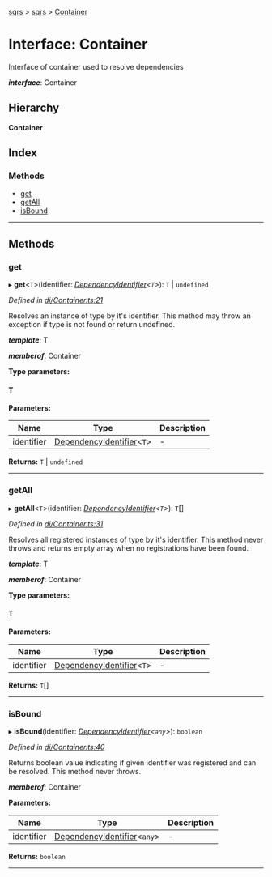 [sqrs](../README.md) > [sqrs](../modules/sqrs.md) > [Container](../interfaces/sqrs.container.md)

# Interface: Container

Interface of container used to resolve dependencies

*__interface__*: Container

## Hierarchy

**Container**

## Index

### Methods

* [get](sqrs.container.md#get)
* [getAll](sqrs.container.md#getall)
* [isBound](sqrs.container.md#isbound)

---

## Methods

<a id="get"></a>

###  get

▸ **get**<`T`>(identifier: *[DependencyIdentifier](../modules/sqrs.md#dependencyidentifier)<`T`>*): `T` \| `undefined`

*Defined in [di/Container.ts:21](https://github.com/rkostrzewski/sqrs/blob/2a5a94e/packages/sqrs/src/di/Container.ts#L21)*

Resolves an instance of type by it's identifier. This method may throw an exception if type is not found or return undefined.

*__template__*: T

*__memberof__*: Container

**Type parameters:**

#### T 
**Parameters:**

| Name | Type | Description |
| ------ | ------ | ------ |
| identifier | [DependencyIdentifier](../modules/sqrs.md#dependencyidentifier)<`T`> |  \- |

**Returns:** `T` \| `undefined`

___
<a id="getall"></a>

###  getAll

▸ **getAll**<`T`>(identifier: *[DependencyIdentifier](../modules/sqrs.md#dependencyidentifier)<`T`>*): `T`[]

*Defined in [di/Container.ts:31](https://github.com/rkostrzewski/sqrs/blob/2a5a94e/packages/sqrs/src/di/Container.ts#L31)*

Resolves all registered instances of type by it's identifier. This method never throws and returns empty array when no registrations have been found.

*__template__*: T

*__memberof__*: Container

**Type parameters:**

#### T 
**Parameters:**

| Name | Type | Description |
| ------ | ------ | ------ |
| identifier | [DependencyIdentifier](../modules/sqrs.md#dependencyidentifier)<`T`> |  \- |

**Returns:** `T`[]

___
<a id="isbound"></a>

###  isBound

▸ **isBound**(identifier: *[DependencyIdentifier](../modules/sqrs.md#dependencyidentifier)<`any`>*): `boolean`

*Defined in [di/Container.ts:40](https://github.com/rkostrzewski/sqrs/blob/2a5a94e/packages/sqrs/src/di/Container.ts#L40)*

Returns boolean value indicating if given identifier was registered and can be resolved. This method never throws.

*__memberof__*: Container

**Parameters:**

| Name | Type | Description |
| ------ | ------ | ------ |
| identifier | [DependencyIdentifier](../modules/sqrs.md#dependencyidentifier)<`any`> |  \- |

**Returns:** `boolean`

___


